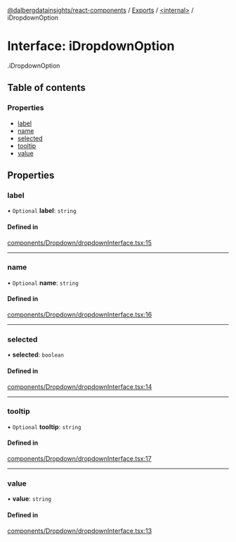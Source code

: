 [@dalbergdatainsights/react-components](../README.md) / [Exports](../modules.md) / [<internal\>](../modules/internal_.md) / iDropdownOption

# Interface: iDropdownOption

[<internal>](../modules/internal_.md).iDropdownOption

## Table of contents

### Properties

- [label](internal_.iDropdownOption.md#label)
- [name](internal_.iDropdownOption.md#name)
- [selected](internal_.iDropdownOption.md#selected)
- [tooltip](internal_.iDropdownOption.md#tooltip)
- [value](internal_.iDropdownOption.md#value)

## Properties

### label

• `Optional` **label**: `string`

#### Defined in

[components/Dropdown/dropdownInterface.tsx:15](https://github.com/DalbergDataInsights/react-components/blob/ff81224/components/Dropdown/dropdownInterface.tsx#L15)

___

### name

• `Optional` **name**: `string`

#### Defined in

[components/Dropdown/dropdownInterface.tsx:16](https://github.com/DalbergDataInsights/react-components/blob/ff81224/components/Dropdown/dropdownInterface.tsx#L16)

___

### selected

• **selected**: `boolean`

#### Defined in

[components/Dropdown/dropdownInterface.tsx:14](https://github.com/DalbergDataInsights/react-components/blob/ff81224/components/Dropdown/dropdownInterface.tsx#L14)

___

### tooltip

• `Optional` **tooltip**: `string`

#### Defined in

[components/Dropdown/dropdownInterface.tsx:17](https://github.com/DalbergDataInsights/react-components/blob/ff81224/components/Dropdown/dropdownInterface.tsx#L17)

___

### value

• **value**: `string`

#### Defined in

[components/Dropdown/dropdownInterface.tsx:13](https://github.com/DalbergDataInsights/react-components/blob/ff81224/components/Dropdown/dropdownInterface.tsx#L13)
